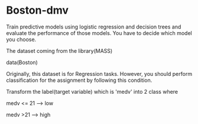 # Boston-dmv
Train predictive models using logistic regression and decision trees and evaluate the performance of those models. You have to decide which model you choose.

The dataset coming from the library(MASS)

data(Boston)


Originally, this dataset is for Regression tasks. However, you should perform classification for the assignment by following this condition.

Transform the label(target variable) which is 'medv' into 2 class  where

medv <= 21 --> low

medv >21 --> high
